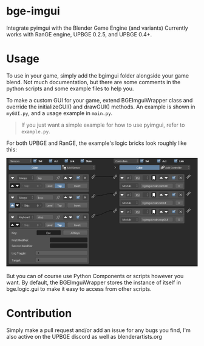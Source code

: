 # bge-imgui
Integrate pyimgui with the Blender Game Engine (and variants)
Currently works with RanGE engine, UPBGE 0.2.5, and UPBGE 0.4+.

# Usage
To use in your game, simply add the bgimgui folder alongside your game blend. 
Not much documentation, but there are some comments in the python scripts
and some example files to help you.

To make a custom GUI for your game, extend BGEImguiWrapper class and 
override the initializeGUI() and drawGUI() methods. 
An example is shown in `myGUI.py`, and a usage example in `main.py`.

> If you just want a simple example for how to use pyimgui, refer to `example.py`.

For both UPBGE and RanGE, the example's logic bricks look roughly like this:

![example bricks](doc/ExampleBricks.png)

But you can of course use Python Components or scripts however you want. 
By default, the BGEImguiWrapper stores the instance of itself in bge.logic.gui to make it easy to access from other scripts.

# Contribution
Simply make a pull request and/or add an issue for any bugs you find, I'm also active on the UPBGE discord as well as blenderartists.org